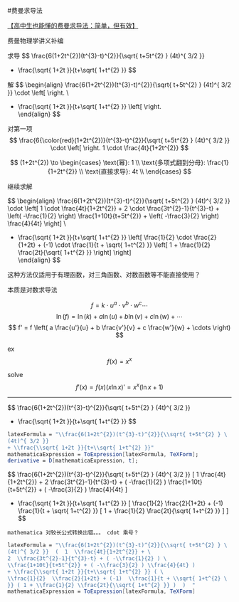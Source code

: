 
#费曼求导法

[【高中生也能懂的费曼求导法：简单，但有效】](https://www.bilibili.com/video/BV1hG411Z7Cb?vd_source=27e70b37d62e957c50e2ac7004723da4)


费曼物理学讲义补编


求导
$$
\frac{6(1+2t^{2})(t^{3}-t)^{2}}{\sqrt{ t+5t^{2} } (4t)^{ 3/2 }}
+ \frac{\sqrt{ 1+2t }}{t+\sqrt{ 1+t^{2} }}
$$


解
$$
\begin{align}
\frac{6(1+2t^{2})(t^{3}-t)^{2}}{\sqrt{ t+5t^{2} } (4t)^{ 3/2 }} \cdot \left[  \right.  \\
+ \frac{\sqrt{ 1+2t }}{t+\sqrt{ 1+t^{2} }} \left[  \right.  
\end{align}
$$

对第一项
$$
\frac{6{\color{red}(1+2t^{2})}(t^{3}-t)^{2}}{\sqrt{ t+5t^{2} } (4t)^{ 3/2 }} \cdot \left[  \right. 1 \cdot \frac{4t}{1+2t^{2}}
$$

$$
(1+2t^{2}) \to \begin{cases}
\text{幂}: 1 \\
\text{多项式翻到分母}: \frac{1}{1+2t^{2}} \\
\text{直接求导}: 4t \\
\end{cases}
$$

继续求解

$$
\begin{align}
\frac{6(1+2t^{2})(t^{3}-t)^{2}}{\sqrt{ t+5t^{2} } (4t)^{ 3/2 }} \cdot \left[  1 \cdot \frac{4t}{1+2t^{2}} + 2 \cdot \frac{3t^{2}-1}{t^{3}-t} + \left( -\frac{1}{2} \right) \frac{1+10t}{t+5t^{2}} + \left( -\frac{3}{2} \right) \frac{4}{4t} \right]  \\
+ \frac{\sqrt{ 1+2t }}{t+\sqrt{ 1+t^{2} }} \left[ \frac{1}{2} \cdot \frac{2}{1+2t} + (-1) \cdot \frac{1}{t + \sqrt{ 1+t^{2} }} \left[ 1 + \frac{1}{2} \frac{2t}{\sqrt{ 1+t^{2} }} \right]  \right]  
\end{align}
$$

这种方法仅适用于有理函数，对三角函数、对数函数等不能直接使用？

本质是对数求导法

$$
f = k \cdot  u^{ a } \cdot v^{ b } \cdot w^{ c } \cdots 
$$
$$
\ln (f) = \ln(k) + a\ln(u) + b\ln(v) + c\ln(w) + \cdots 
$$
$$
f' = f \left( a \frac{u'}{u} + b \frac{v'}{v} + c \frac{w'}{w} + \cdots  \right)
$$


ex
$$
f(x) = x^{ x }
$$

solve
$$
f'(x) = f(x)(x\ln x)' = x^{ x }(\ln x + 1)
$$


----

$$
\frac{6(1+2t^{2})(t^{3}-t)^{2}}{\sqrt{ t+5t^{2} } (4t)^{ 3/2 }}
+ \frac{\sqrt{ 1+2t }}{t+\sqrt{ 1+t^{2} }}
$$

```mathematica
latexFormula = "\\frac{6(1+2t^{2})(t^{3}-t)^{2}}{\\sqrt{ t+5t^{2} } \
(4t)^{ 3/2 }}
+ \\frac{\\sqrt{ 1+2t }}{t+\\sqrt{ 1+t^{2} }}"
mathematicaExpression = ToExpression[latexFormula, TeXForm];
derivative = D[mathematicaExpression, t];
```

$$
\frac{6(1+2t^{2})(t^{3}-t)^{2}}{\sqrt{ t+5t^{2} } (4t)^{ 3/2 }}  [  1  \frac{4t}{1+2t^{2}} + 2  \frac{3t^{2}-1}{t^{3}-t} + ( -\frac{1}{2} ) \frac{1+10t}{t+5t^{2}} + ( -\frac{3}{2} ) \frac{4}{4t} ] 
+ \frac{\sqrt{ 1+2t }}{t+\sqrt{ 1+t^{2} }} [ \frac{1}{2}  \frac{2}{1+2t} + (-1)  \frac{1}{t + \sqrt{ 1+t^{2} }} [ 1 + \frac{1}{2} \frac{2t}{\sqrt{ 1+t^{2} }} ]  ]  
$$

`mathematica 对较长公式转换出错。。。 cdot 乘号？`

```mathematica
latexFormula = "\\frac{6(1+2t^{2})(t^{3}-t)^{2}}{\\sqrt{ t+5t^{2} } \
(4t)^{ 3/2 }}  (  1  \\frac{4t}{1+2t^{2}} + \
2  \\frac{3t^{2}-1}{t^{3}-t} + ( -\\frac{1}{2} ) \
\\frac{1+10t}{t+5t^{2}} + ( -\\frac{3}{2} ) \\frac{4}{4t} )
+ \\frac{\\sqrt{ 1+2t }}{t+\\sqrt{ 1+t^{2} }} ( \
\\frac{1}{2}  \\frac{2}{1+2t} + (-1)  \\frac{1}{t + \\sqrt{ 1+t^{2} \
}} ( 1 + \\frac{1}{2} \\frac{2t}{\\sqrt{ 1+t^{2} }} )  )  "
mathematicaExpression = ToExpression[latexFormula, TeXForm]
```